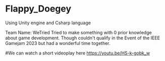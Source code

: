 # Flappy_Doegey

Using Unity engine and Csharp language

Team Name: WeTried
Tried to make something with 0 prior knowledge about game development. Though couldn't qualify in the Event of the IEEE Gamejam 2023 but had a wonderful time together.


#We can watch a short videoplay here https://youtu.be/HS-k-gobk_w
